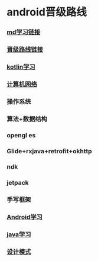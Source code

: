 # android晋级路线

### [md学习链接](https://blog.csdn.net/liumingzhuo/article/details/102496472)

### [晋级路线链接](https://mp.weixin.qq.com/s/10R_dws4nRT9Ny3Hj90GwA)

### [kotlin学习](kotlin.md)

### [计算机网络](计算机网络.md)

### 操作系统

### 算法+数据结构

### opengl es

### Glide+rxjava+retrofit+okhttp

### ndk

### jetpack

### 手写框架

### [Android学习](Android.md)

### [java学习](java.md)

### [设计模式](设计模式/七大基本原则.md)

